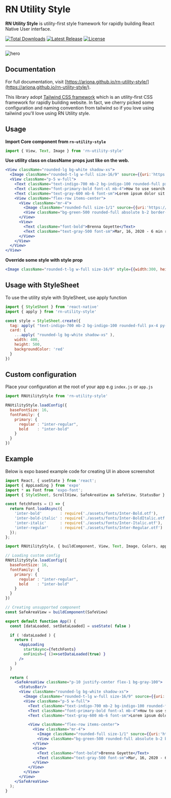 # RN Utility Style
**RN Utility Style** is utility-first style framework for rapidly building React Native User interface.

<p>
  <a href="https://www.npmjs.com/package/rn-utility-style"><img src="https://img.shields.io/npm/dt/rn-utility-style.svg" alt="Total Downloads"></a>
  <a href="https://github.com/ariona/rn-utility-style/releases"><img src="https://img.shields.io/npm/v/rn-utility-style.svg" alt="Latest Release"></a>
  <a href="https://github.com/ariona/rn-utility-style/blob/master/LICENSE"><img src="https://img.shields.io/npm/l/rn-utility-style.svg" alt="License"></a>
</p>

------

![hero](https://ariona.github.io/rn-utility-style/assets/img/sample.83265ddd.jpg)

## Documentation
For full documentation, visit [https://ariona.github.io/rn-utility-style/](https://ariona.github.io/rn-utility-style/).

This library adopt [Tailwind CSS framework](https://tailwindcss.com/) which is an utility-first CSS framework for rapidly building website. In fact, we cherry picked some configuration and naming convention from tailwind so if you love using tailwind you'll love using RN Utility style.

## Usage

**Import Core component from `rn-utility-style`**

```js
import { View, Text, Image } from 'rn-utility-style'
```

**Use utility class on className props just like on the web.**

```jsx
<View className="rounded-lg bg-white shadow-xs">
  <Image className="rounded-t-lg w-full size-16/9" source={{uri:'https://unsplash.it/600/400'}}/>
  <View className="p-5 w-full">
    <Text className="text-indigo-700 mb-2 bg-indigo-100 rounded-full px-4 py-1 font-bold self-start">Blog</Text>
    <Text className="font-primary-bold font-xl mb-4">How to use search engine optimization to drive sales</Text>
    <Text className="text-gray-600 mb-6 font-sm">Lorem ipsum dolor sit amet, consectetur adipisicing elit. Fuga a unde ad alias cumque vel, qui tenetur enim, ipsam, nobis quo. Cumque a maiores nam dolorum, dignissimos similique sit molestiae.</Text>
    <View className="flex-row items-center">
      <View className="mr-4">
        <Image className="rounded-full size-1/1" source={{uri:'https://unsplash.it/64'}} style={{width: 36}}/>
        <View className="bg-green-500 rounded-full absolute b-2 border-white right-0" style={{width: 15,height: 15}}></View>
      </View>
      <View>
        <Text className="font-bold">Brenna Goyette</Text>
        <Text className="text-gray-500 font-sm">Mar, 16, 2020 - 6 min read</Text>
      </View>
    </View>
  </View>
</View>
```

**Override some style with style prop**

```jsx
<Image className="rounded-t-lg w-full size-16/9" style={{width:300, height: 300}}/>
```

## Usage with StyleSheet

To use the utility style with StyleSheet, use apply function

```js
import { StyleSheet } from 'react-native'
import { apply } from 'rn-utility-style'

const style = StyleSheet.create({
  tag: apply( "text-indigo-700 mb-2 bg-indigo-100 rounded-full px-4 py-1 font-bold self-start" ),
  card: {
    ...apply( "rounded-lg bg-white shadow-xs" ),
    width: 400,
    height: 500,
    backgroundColor: 'red'
  }
})
```

## Custom configuration

Place your configuration at the root of your app e.g `index.js` or `app.js`
```js
import RNUtilityStyle from 'rn-utility-style'

RNUtilityStyle.loadConfig({
  baseFontSize: 16,
  fontFamily: {
    primary: {
      regular : "inter-regular",
      bold    : "inter-bold"
    }
  }
})

```

## Example

Below is expo based example code for creating UI in above screenshot

```jsx
import React, { useState } from 'react';
import { AppLoading } from 'expo'
import * as Font from 'expo-font';
import { StyleSheet, ScrollView, SafeAreaView as SafeView, StatusBar } from 'react-native';

const fetchFonts = () => {
  return Font.loadAsync({
    'inter-bold'        : require('./assets/fonts/Inter-Bold.otf'),
    'inter-bold-italic' : require('./assets/fonts/Inter-BoldItalic.otf'),
    'inter-italic'      : require('./assets/fonts/Inter-Italic.otf'),
    'inter-regular'     : require('./assets/fonts/Inter-Regular.otf')
  });
};

import RNUtilityStyle, { buildComponent, View, Text, Image, Colors, apply } from 'rn-utility-style'

// Loading custom config
RNUtilityStyle.loadConfig({
  baseFontSize: 16,
  fontFamily: {
    primary: {
      regular : "inter-regular",
      bold    : "inter-bold"
    }
  }
})

// Creating unsupported component
const SafeAreaView = buildComponent(SafeView)

export default function App() {
  const [dataLoaded, setDataLoaded] = useState( false )

  if ( !dataLoaded ) {
    return (
      <AppLoading
        startAsync={fetchFonts}
        onFinish={ ()=>setDataLoaded(true) }
      />
    )
  }

  return (
    <SafeAreaView className="p-10 justify-center flex-1 bg-gray-100">
      <StatusBar/>
      <View className="rounded-lg bg-white shadow-xs">
        <Image className="rounded-t-lg w-full size-16/9" source={{uri:'https://unsplash.it/600/400'}}/>
        <View className="p-5 w-full">
          <Text className="text-indigo-700 mb-2 bg-indigo-100 rounded-full px-4 py-1 font-bold self-start">Blog</Text>
          <Text className="font-primary-bold font-xl mb-4">How to use search engine optimization to drive sales</Text>
          <Text className="text-gray-600 mb-6 font-sm">Lorem ipsum dolor sit amet, consectetur adipisicing elit. Fuga a unde ad alias cumque vel, qui tenetur enim, ipsam, nobis quo. Cumque a maiores nam dolorum, dignissimos similique sit molestiae.</Text>

          <View className="flex-row items-center">
            <View className="mr-4">
              <Image className="rounded-full size-1/1" source={{uri:'https://unsplash.it/64'}} style={{width: 36}}/>
              <View className="bg-green-500 rounded-full absolute b-2 border-white right-0" style={{width: 15,height: 15}}></View>
            </View>
            <View>
              <Text className="font-bold">Brenna Goyette</Text>
              <Text className="text-gray-500 font-sm">Mar, 16, 2020 - 6 min read</Text>
            </View>
          </View>
        </View>
      </View>
    </SafeAreaView>
  );
}
```
